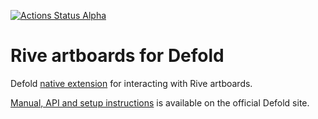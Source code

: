 [![Actions Status Alpha](https://github.com/defold/extension-rive/actions/workflows/bob.yml/badge.svg)](https://github.com/defold/extension-rive/actions)

# Rive artboards for Defold

Defold [native extension](https://www.defold.com/manuals/extensions/) for interacting with Rive artboards.

[Manual, API and setup instructions](https://www.defold.com/extension-rive/) is available on the official Defold site.
